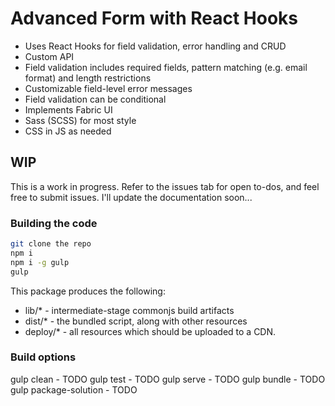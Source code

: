 # Advanced Form with React Hooks

- Uses React Hooks for field validation, error handling and CRUD
- Custom API
- Field validation includes required fields, pattern matching (e.g. email format) and length restrictions
- Customizable field-level error messages
- Field validation can be conditional
- Implements Fabric UI
- Sass (SCSS) for most style
- CSS in JS as needed

## WIP

This is a work in progress. Refer to the issues tab for open to-dos, and feel free to submit issues. I'll update the documentation soon...

### Building the code

```bash
git clone the repo
npm i
npm i -g gulp
gulp
```

This package produces the following:

* lib/* - intermediate-stage commonjs build artifacts
* dist/* - the bundled script, along with other resources
* deploy/* - all resources which should be uploaded to a CDN.

### Build options

gulp clean - TODO
gulp test - TODO
gulp serve - TODO
gulp bundle - TODO
gulp package-solution - TODO

